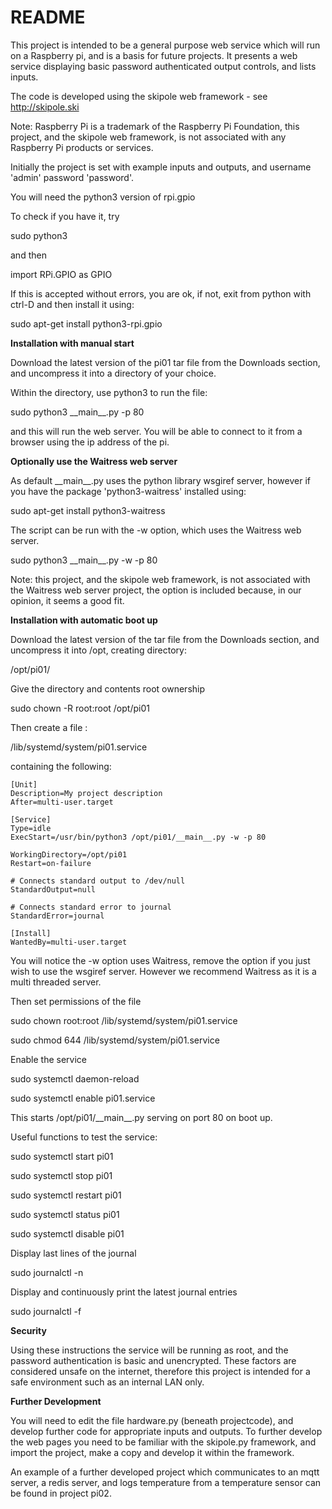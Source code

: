# README #

This project is intended to be a general purpose web service which will run on a Raspberry pi, and is a basis for future projects. It presents a web service displaying basic password authenticated output controls, and lists inputs.

The code is developed using the skipole web framework - see http://skipole.ski

Note: Raspberry Pi is a trademark of the Raspberry Pi Foundation, this project, and the skipole web framework, is not associated with any Raspberry Pi products or services.

Initially the project is set with example inputs and outputs, and username 'admin' password 'password'.

You will need the python3 version of rpi.gpio

To check if you have it, try

sudo python3

and then

import RPi.GPIO as GPIO

If this is accepted without errors, you are ok, if not, exit from python with ctrl-D and then install it using:

sudo apt-get install python3-rpi.gpio

**Installation with manual start**

Download the latest version of the pi01 tar file from the Downloads section, and uncompress it into a directory of your choice.

Within the directory, use python3 to run the file:

sudo python3 \_\_main\_\_.py -p 80

and this will run the web server. You will be able to connect to it from a browser using the ip address of the pi.

**Optionally use the Waitress web server**

As default \_\_main\_\_.py uses the python library wsgiref server, however if you have the package 'python3-waitress' installed using:

sudo apt-get install python3-waitress

The script can be run with the -w option, which uses the Waitress web server.

sudo python3 \_\_main\_\_.py -w -p 80

Note: this project, and the skipole web framework, is not associated with the Waitress web server project, the option is included because, in our opinion, it seems a good fit.

**Installation with automatic boot up**

Download the latest version of the tar file from the Downloads section, and uncompress it into /opt, creating directory:

/opt/pi01/

Give the directory and contents root ownership

sudo chown -R root:root /opt/pi01

Then create a file :

/lib/systemd/system/pi01.service

containing the following:


    [Unit]
    Description=My project description
    After=multi-user.target

    [Service]
    Type=idle
    ExecStart=/usr/bin/python3 /opt/pi01/__main__.py -w -p 80

    WorkingDirectory=/opt/pi01
    Restart=on-failure

    # Connects standard output to /dev/null
    StandardOutput=null

    # Connects standard error to journal
    StandardError=journal

    [Install]
    WantedBy=multi-user.target

You will notice the -w option uses Waitress, remove the option if you just wish to use the wsgiref server. However we recommend Waitress as it is a multi threaded server.

Then set permissions of the file

sudo chown root:root /lib/systemd/system/pi01.service

sudo chmod 644 /lib/systemd/system/pi01.service


Enable the service

sudo systemctl daemon-reload

sudo systemctl enable pi01.service

This starts /opt/pi01/\_\_main\_\_.py serving on port 80 on boot up.

Useful functions to test the service:

sudo systemctl start pi01

sudo systemctl stop pi01

sudo systemctl restart pi01

sudo systemctl status pi01

sudo systemctl disable pi01

Display last lines of the journal

sudo journalctl -n

Display and continuously print the latest journal entries

sudo journalctl -f

**Security**

Using these instructions the service will be running as root, and the password authentication is basic and unencrypted. These factors are considered unsafe on the internet, therefore this project is intended for a safe environment such as an internal LAN only.

**Further Development**

You will need to edit the file hardware.py (beneath projectcode), and develop further code for appropriate inputs and outputs. To further develop the web pages you need to be familiar with the skipole.py framework, and import the project, make a copy and develop it within the framework.

An example of a further developed project which communicates to an mqtt server, a redis server, and logs temperature from a temperature sensor can be found in project pi02. 
 
